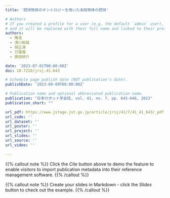 ```yaml
---
title: '把持物体のオントロジーを用いた未知物体の把持'

# Authors
# If you created a profile for a user (e.g. the default `admin` user), write the username (folder name) here
# and it will be replaced with their full name and linked to their profile.
authors:
  - 陳浩
  - 清川拓哉
  - 胡正涛
  - 万偉偉
  - 原田研介

date: '2023-07-01T00:00:00Z'
doi: 10.7210/jrsj.41.643

# Schedule page publish date (NOT publication's date).
publishDate: '2023-09-09T00:00:00Z'

# Publication name and optional abbreviated publication name.
publication: "日本ロボット学会誌, vol. 41, no. 7, pp. 643-646, 2023"
publication_short: ""

url_pdf: https://www.jstage.jst.go.jp/article/jrsj/41/7/41_41_643/_pdf
url_code: ''
url_dataset: ''
url_poster: ''
url_project: ''
url_slides: ''
url_source: ''
url_video: ''

---
```


{{% callout note %}}
Click the _Cite_ button above to demo the feature to enable visitors to import publication metadata into their reference management software.
{{% /callout %}}

{{% callout note %}}
Create your slides in Markdown - click the _Slides_ button to check out the example.
{{% /callout %}}
